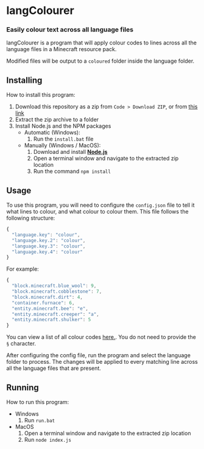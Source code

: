 # langColourer
### Easily colour text across all language files

langColourer is a program that will apply colour codes to lines across all the language files in a Minecraft resource pack.

Modified files will be output to a `coloured` folder inside the language folder.

## Installing
How to install this program:
1. Download this repository as a zip from `Code > Download ZIP`, or from [this link](https://github.com/ewanhowell5195/langColourer/archive/refs/heads/main.zip)
2. Extract the zip archive to a folder
3. Install Node.js and the NPM packages
   - Automatic (Windows):
     1. Run the `install.bat` file
   - Manually (Windows / MacOS):
     1. Download and install [**Node.js**](https://nodejs.org/it/download/current)
     2. Open a terminal window and navigate to the extracted zip location
     3. Run the command `npm install`

## Usage
To use this program, you will need to configure the `config.json` file to tell it what lines to colour, and what colour to colour them. This file follows the following structure:
```js
{
  "language.key": "colour",
  "language.key.2": "colour",
  "language.key.3": "colour",
  "language.key.4": "colour"
}
```
For example:
```js
{
  "block.minecraft.blue_wool": 9,
  "block.minecraft.cobblestone": 7,
  "block.minecraft.dirt": 4,
  "container.furnace": 6,
  "entity.minecraft.bee": "e",
  "entity.minecraft.creeper": "a",
  "entity.minecraft.shulker": 5
}
```
You can view a list of all colour codes [here.](https://www.digminecraft.com/lists/color_list_pc.php). You do not need to provide the `§` character.

After configuring the config file, run the program and select the language folder to process. The changes will be applied to every matching line across all the language files that are present.

## Running
How to run this program:
- Windows
  1. Run `run.bat`
- MacOS
  1. Open a terminal window and navigate to the extracted zip location 
  2. Run `node index.js`